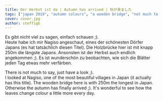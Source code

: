 ```yaml
---
title: Der Herbst ist da | Autumn has arrived | 秋が来ました
tags: ["japan 2019", "autumn colours", "a wooden bridge", "not much to say"]
cover: cover.jpg
author: steffigb
---
```

Es gibt nicht viel zu sagen, einfach schauen ;).  
Heute habe ich mir Nagiso angeschaut, eines der schönesten Dörfer Japans (es hat tatsächlich diesen Titel). Die Holzbrücke hier ist mit knapp 250m die längste Japans. Ansonsten ist der Herbst auch endlich angekommen ;). Es ist wunderschön zu beobachten, wie sich die Blätter jeden Tag etwas mehr verfärben.

There is not much to say, just have a look ;).  
I looked at Nagiso, one of the most beautiful villages in Japan (it actually has this title). The wooden bridge here is with 250m the longest in Japan. Otherwise the autumn has finally arrived ;). It's wonderful to see how the leaves change colour a little more every day.

<re-img src="river_two.jpg" title="Beautiful Kiso River"></re-img>
<re-img src="river.jpg" title="Kiso River"></re-img>
<re-img src="bridge.jpg" title="Momosuke Bridge"></re-img>
<re-img src="bridge_two.jpg" title="Momosuke Bridge side view"></re-img>
<re-img src="landscape.jpg" title="Nagiso view"></re-img>
<re-img src="autumn_colors.jpg" title="Autumn colours"></re-img>
<re-img src="autumn_colors_third.jpg" title="Autumn colours"></re-img>






